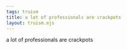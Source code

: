 ```yaml
---
tags: truism
title: a lot of professionals are crackpots
layout: truism.ejs
---
```


a lot of professionals are crackpots